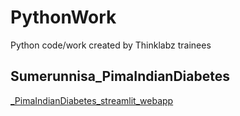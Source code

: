 # PythonWork
Python code/work created by Thinklabz trainees
## Sumerunnisa_PimaIndianDiabetes
[_PimaIndianDiabetes_streamlit_webapp](sumerunnisah-pimaindiandiabetes-streamlitapp-diabetes-razvsn.streamlit.app)
